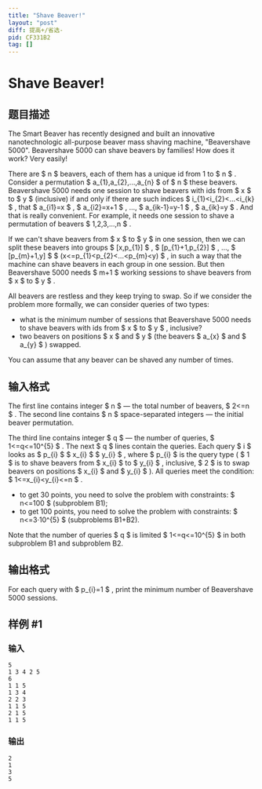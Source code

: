 ```yaml
---
title: "Shave Beaver!"
layout: "post"
diff: 提高+/省选-
pid: CF331B2
tag: []
---
```


# Shave Beaver!

## 题目描述

The Smart Beaver has recently designed and built an innovative nanotechnologic all-purpose beaver mass shaving machine, "Beavershave 5000". Beavershave 5000 can shave beavers by families! How does it work? Very easily!

There are $ n $ beavers, each of them has a unique id from 1 to $ n $ . Consider a permutation $ a_{1},a_{2},...,a_{n} $ of $ n $ these beavers. Beavershave 5000 needs one session to shave beavers with ids from $ x $ to $ y $ (inclusive) if and only if there are such indices $ i_{1}<i_{2}<...<i_{k} $ , that $ a_{i1}=x $ , $ a_{i2}=x+1 $ , ..., $ a_{ik-1}=y-1 $ , $ a_{ik}=y $ . And that is really convenient. For example, it needs one session to shave a permutation of beavers $ 1,2,3,...,n $ .

If we can't shave beavers from $ x $ to $ y $ in one session, then we can split these beavers into groups $ [x,p_{1}] $ , $ [p_{1}+1,p_{2}] $ , ..., $ [p_{m}+1,y] $ $ (x<=p_{1}<p_{2}<...<p_{m}<y) $ , in such a way that the machine can shave beavers in each group in one session. But then Beavershave 5000 needs $ m+1 $ working sessions to shave beavers from $ x $ to $ y $ .

All beavers are restless and they keep trying to swap. So if we consider the problem more formally, we can consider queries of two types:

- what is the minimum number of sessions that Beavershave 5000 needs to shave beavers with ids from $ x $ to $ y $ , inclusive?
- two beavers on positions $ x $ and $ y $ (the beavers $ a_{x} $ and $ a_{y} $ ) swapped.

You can assume that any beaver can be shaved any number of times.

## 输入格式

The first line contains integer $ n $ — the total number of beavers, $ 2<=n $ . The second line contains $ n $ space-separated integers — the initial beaver permutation.

The third line contains integer $ q $ — the number of queries, $ 1<=q<=10^{5} $ . The next $ q $ lines contain the queries. Each query $ i $ looks as $ p_{i} $ $ x_{i} $ $ y_{i} $ , where $ p_{i} $ is the query type ( $ 1 $ is to shave beavers from $ x_{i} $ to $ y_{i} $ , inclusive, $ 2 $ is to swap beavers on positions $ x_{i} $ and $ y_{i} $ ). All queries meet the condition: $ 1<=x_{i}<y_{i}<=n $ .

- to get 30 points, you need to solve the problem with constraints: $ n<=100 $ (subproblem B1);
- to get 100 points, you need to solve the problem with constraints: $ n<=3·10^{5} $ (subproblems B1+B2).

Note that the number of queries $ q $ is limited $ 1<=q<=10^{5} $ in both subproblem B1 and subproblem B2.

## 输出格式

For each query with $ p_{i}=1 $ , print the minimum number of Beavershave 5000 sessions.

## 样例 #1

### 输入

```
5
1 3 4 2 5
6
1 1 5
1 3 4
2 2 3
1 1 5
2 1 5
1 1 5

```

### 输出

```
2
1
3
5

```

